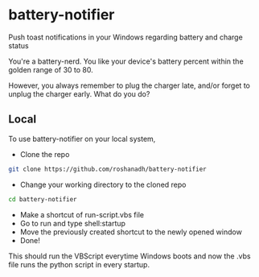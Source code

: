 # battery-notifier
Push toast notifications in your Windows regarding battery and charge status

You're a battery-nerd. You like your device's battery percent within the golden range of 30 to 80.

However, you always remember to plug the charger late, and/or forget to unplug the charger early. What do you do?

## Local
To use battery-notifier on your local system,

* Clone the repo
```sh
git clone https://github.com/roshanadh/battery-notifier
```
* Change your working directory to the cloned repo
```sh
cd battery-notifier
```
* Make a shortcut of run-script.vbs file
* Go to run and type shell:startup
* Move the previously created shortcut to the newly opened window
* Done!

This should run the VBScript everytime Windows boots and now the .vbs file runs the python script in every startup.
